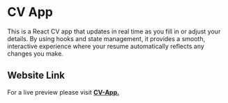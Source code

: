 # CV App

This is a React CV app that updates in real time as you fill in or adjust your details. By using hooks and state management, it provides a smooth, interactive experience where your resume automatically reflects any changes you make.

## Website Link 
For a live preview please visit [__CV-App.__](https://cvapp2806.netlify.app)

